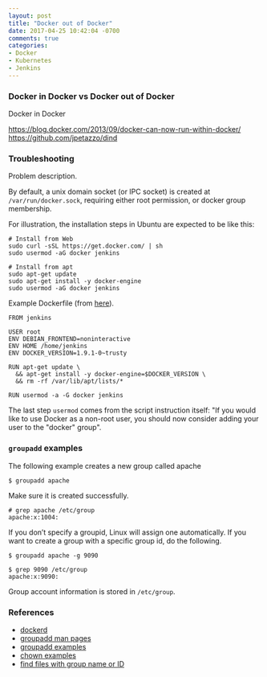 ```yaml
---
layout: post
title: "Docker out of Docker"
date: 2017-04-25 10:42:04 -0700
comments: true
categories: 
- Docker
- Kubernetes
- Jenkins
---
```


### Docker in Docker vs Docker out of Docker

Docker in Docker

https://blog.docker.com/2013/09/docker-can-now-run-within-docker/
https://github.com/jpetazzo/dind

### Troubleshooting

Problem description.

By default, a unix domain socket (or IPC socket) is created at `/var/run/docker.sock`, requiring either root permission, or docker group membership.

For illustration, the installation steps in Ubuntu are expected to be like this:

```
# Install from Web
sudo curl -sSL https://get.docker.com/ | sh
sudo usermod -aG docker jenkins

# Install from apt
sudo apt-get update
sudo apt-get install -y docker-engine
sudo usermod -aG docker jenkins
```

Example Dockerfile (from [here](http://stackoverflow.com/questions/31466812/access-docker-sock-from-inside-a-container)).
``` plain Dockerfile
FROM jenkins

USER root
ENV DEBIAN_FRONTEND=noninteractive
ENV HOME /home/jenkins
ENV DOCKER_VERSION=1.9.1-0~trusty

RUN apt-get update \
  && apt-get install -y docker-engine=$DOCKER_VERSION \
  && rm -rf /var/lib/apt/lists/*

RUN usermod -a -G docker jenkins
```

The last step `usermod` comes from the script instruction itself: "If you would like to use Docker as a non-root user, you should now consider adding your user to the "docker" group".


### `groupadd` examples

The following example creates a new group called apache

```
$ groupadd apache
```

Make sure it is created successfully.

```
# grep apache /etc/group
apache:x:1004:
```

If you don’t specify a groupid, Linux will assign one automatically.
If you want to create a group with a specific group id, do the following.

```
$ groupadd apache -g 9090

$ grep 9090 /etc/group
apache:x:9090:
```

Group account information is stored in `/etc/group`.

### References

* [dockerd](https://docs.docker.com/engine/reference/commandline/dockerd/)
* [groupadd man pages](https://linux.die.net/man/8/groupadd)
* [groupadd examples](http://linux.101hacks.com/unix/groupadd/)
* [chown examples](http://www.thegeekstuff.com/2012/06/chown-examples/)
* [find files with group name or ID](https://www.unixtutorial.org/2008/06/find-files-which-belong-to-a-user-or-unix-group/)
